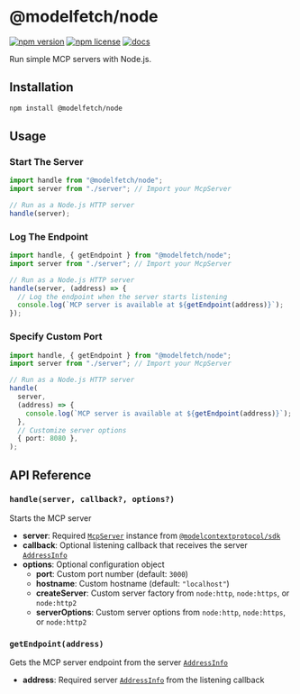 # @modelfetch/node

[![npm version](https://img.shields.io/npm/v/@modelfetch/node.svg)](https://www.npmjs.com/package/@modelfetch/node)
[![npm license](https://img.shields.io/npm/l/@modelfetch/node.svg)](https://www.npmjs.com/package/@modelfetch/node)
[![docs](https://img.shields.io/badge/docs-modelfetch.com-blue)](https://www.modelfetch.com/docs/runtimes/node)

Run simple MCP servers with Node.js.

## Installation

```bash
npm install @modelfetch/node
```

## Usage

### Start The Server

```typescript
import handle from "@modelfetch/node";
import server from "./server"; // Import your McpServer

// Run as a Node.js HTTP server
handle(server);
```

### Log The Endpoint

```typescript
import handle, { getEndpoint } from "@modelfetch/node";
import server from "./server"; // Import your McpServer

// Run as a Node.js HTTP server
handle(server, (address) => {
  // Log the endpoint when the server starts listening
  console.log(`MCP server is available at ${getEndpoint(address)}`);
});
```

### Specify Custom Port

```typescript
import handle, { getEndpoint } from "@modelfetch/node";
import server from "./server"; // Import your McpServer

// Run as a Node.js HTTP server
handle(
  server,
  (address) => {
    console.log(`MCP server is available at ${getEndpoint(address)}`);
  },
  // Customize server options
  { port: 8080 },
);
```

## API Reference

### `handle(server, callback?, options?)`

Starts the MCP server

- **server**: Required [`McpServer`](https://github.com/modelcontextprotocol/typescript-sdk?tab=readme-ov-file#server) instance from [`@modelcontextprotocol/sdk`](https://github.com/modelcontextprotocol/typescript-sdk)
- **callback**: Optional listening callback that receives the server [`AddressInfo`](https://nodejs.org/api/net.html#serveraddress)
- **options**: Optional configuration object
  - **port**: Custom port number (default: `3000`)
  - **hostname**: Custom hostname (default: `"localhost"`)
  - **createServer**: Custom server factory from `node:http`, `node:https`, or `node:http2`
  - **serverOptions**: Custom server options from `node:http`, `node:https`, or `node:http2`

### `getEndpoint(address)`

Gets the MCP server endpoint from the server [`AddressInfo`](https://nodejs.org/api/net.html#serveraddress)

- **address**: Required server [`AddressInfo`](https://nodejs.org/api/net.html#serveraddress) from the listening callback
